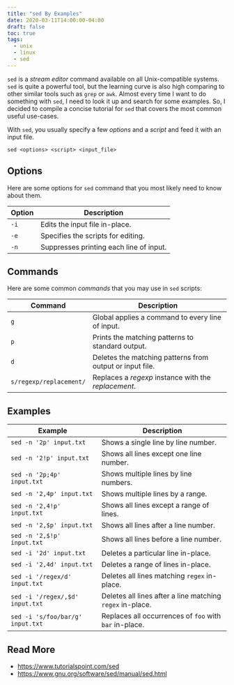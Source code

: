 ```yaml
---
title: "sed By Examples"
date: 2020-03-11T14:00:00-04:00
draft: false
toc: true
tags:
  - unix
  - linux
  - sed
---
```


`sed` is a _stream editor_ command available on all Unix-compatible systems.
`sed` is quite a powerful tool, but the learning curve is also high comparing to other similar tools such as `grep` or `awk`.
Almost every time I want to do something with `sed`, I need to look it up and search for some examples.
So, I decided to compile a concise tutorial for `sed` that covers the most common useful use-cases.

With `sed`, you usually specify a few _options_ and a _script_ and feed it with an input file.

```
sed <options> <script> <input_file>
```

## Options

Here are some options for `sed` command that you most likely need to know about them.

| Option | Description                             |
|--------|-----------------------------------------|
| `-i`   | Edits the input file in-place.          |
| `-e`   | Specifies the scripts for editing.      |
| `-n`   | Suppresses printing each line of input. |

## Commands

Here are some common _commands_ that you may use in `sed` scripts:

| Command                 | Description                                              |
|-------------------------|----------------------------------------------------------|
| `g`                     | Global applies a command to every line of input.         |
| `p`                     | Prints the matching patterns to standard output.         |
| `d`                     | Deletes the matching patterns from output or input file. |
| `s/regexp/replacement/` | Replaces a _regexp_ instance with the _replacement_.     |

## Examples

| Example                          | Description                                               |
|----------------------------------|-----------------------------------------------------------|
| `sed -n '2p' input.txt`          | Shows a single line by line number.                       |
| `sed -n '2!p' input.txt`         | Shows all lines except one line number.                   |
| `sed -n '2p;4p' input.txt`       | Shows multiple lines by line numbers.                     |
| `sed -n '2,4p' input.txt`        | Shows multiple lines by a range.                          |
| `sed -n '2,4!p' input.txt`       | Shows all lines except a range of lines.                  |
| `sed -n '2,$p' input.txt`        | Shows all lines after a line number.                      |
| `sed -n '2,$!p' input.txt`       | Shows all lines before a line number.                     |
| `sed -i '2d' input.txt`          | Deletes a particular line in-place.                       |
| `sed -i '2,4d' input.txt`        | Deletes a range of lines in-place.                        |
| `sed -i '/regex/d' input.txt`    | Deletes all lines matching `regex` in-place.              |
| `sed -i '/regex/,$d' input.txt`  | Deletes all lines after a line matching `regex` in-place. |
| `sed -i 's/foo/bar/g' input.txt` | Replaces all occurrences of `foo` with `bar` in-place.    |

## Read More

  - https://www.tutorialspoint.com/sed
  - https://www.gnu.org/software/sed/manual/sed.html
